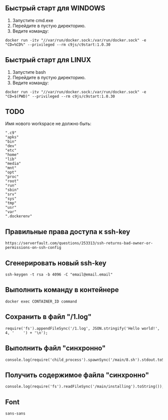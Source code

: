 ## Быстрый старт для WINDOWS
1. Запустите cmd.exe
2. Перейдите в пустую директорию.
3. Ведите команду:
```
docker run -itv "//var/run/docker.sock:/var/run/docker.sock" -e "CD=%CD%" --privileged --rm c9js/c9start:1.0.30
```


## Быстрый старт для LINUX
1. Запустите bash
2. Перейдите в пустую директорию.
3. Ведите команду:
```
docker run -itv "//var/run/docker.sock:/var/run/docker.sock" -e "CD=$(PWD)" --privileged --rm c9js/c9start:1.0.30
```

## TODO
Имя нового workspace не должно быть:
```
".c9"
"apks"
"bin"
"dev"
"etc"
"home"
"lib"
"media"
"mnt"
"opt"
"proc"
"root"
"run"
"sbin"
"srv"
"sys"
"tmp"
"usr"
"var"
".dockerenv"
```

## Правильные права доступа к ssh-key
```
https://serverfault.com/questions/253313/ssh-returns-bad-owner-or-permissions-on-ssh-config
```

## Сгенерировать новый ssh-key
```
ssh-keygen -t rsa -b 4096 -C "email@email.email"
```

## Выполнить команду в контейнере
```
docker exec CONTAINER_ID command
```

## Сохранить в файл "/1.log"
```
require('fs').appendFileSync('/1.log', JSON.stringify('Hello world!', 4, '    ') + '\n');
```

## Выполнить файл "синхронно"
```
console.log(require('child_process').spawnSync('/main/8.sh').stdout.toString());
```

## Получить содержимое файла "синхронно"
```
console.log(require('fs').readFileSync('/main/installing').toString());
```

## Font
```
sans-sans
```
